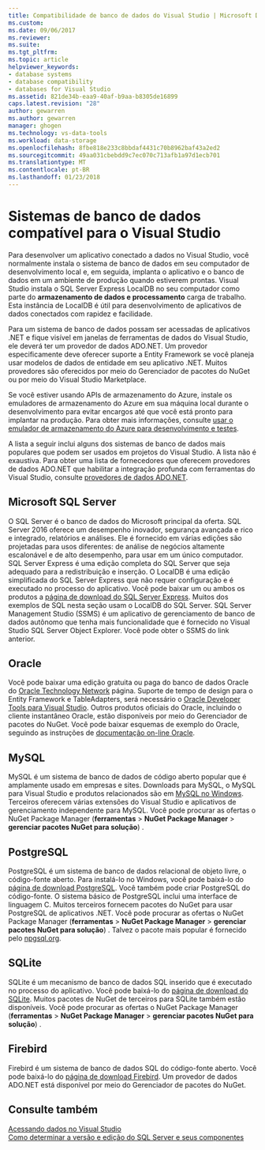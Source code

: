 ```yaml
---
title: Compatibilidade de banco de dados do Visual Studio | Microsoft Docs
ms.custom: 
ms.date: 09/06/2017
ms.reviewer: 
ms.suite: 
ms.tgt_pltfrm: 
ms.topic: article
helpviewer_keywords:
- database systems
- database compatibility
- databases for Visual Studio
ms.assetid: 821de34b-eaa9-40af-b9aa-b8305de16899
caps.latest.revision: "28"
author: gewarren
ms.author: gewarren
manager: ghogen
ms.technology: vs-data-tools
ms.workload: data-storage
ms.openlocfilehash: 8fbe818e233c8bbdaf4431c70b8962baf43a2ed2
ms.sourcegitcommit: 49aa031cbebdd9c7ec070c713afb1a97d1ecb701
ms.translationtype: MT
ms.contentlocale: pt-BR
ms.lasthandoff: 01/23/2018
---
```

# <a name="compatible-database-systems-for-visual-studio"></a>Sistemas de banco de dados compatível para o Visual Studio

Para desenvolver um aplicativo conectado a dados no Visual Studio, você normalmente instala o sistema de banco de dados em seu computador de desenvolvimento local e, em seguida, implanta o aplicativo e o banco de dados em um ambiente de produção quando estiverem prontas. Visual Studio instala o SQL Server Express LocalDB no seu computador como parte do **armazenamento de dados e processamento** carga de trabalho. Esta instância de LocalDB é útil para desenvolvimento de aplicativos de dados conectados com rapidez e facilidade.

Para um sistema de banco de dados possam ser acessadas de aplicativos .NET e fique visível em janelas de ferramentas de dados do Visual Studio, ele deverá ter um provedor de dados ADO.NET. Um provedor especificamente deve oferecer suporte a Entity Framework se você planeja usar modelos de dados de entidade em seu aplicativo .NET. Muitos provedores são oferecidos por meio do Gerenciador de pacotes do NuGet ou por meio do Visual Studio Marketplace.

Se você estiver usando APIs de armazenamento do Azure, instale os emuladores de armazenamento do Azure em sua máquina local durante o desenvolvimento para evitar encargos até que você está pronto para implantar na produção. Para obter mais informações, consulte [usar o emulador de armazenamento do Azure para desenvolvimento e testes](/azure/storage/common/storage-use-emulator).

A lista a seguir inclui alguns dos sistemas de banco de dados mais populares que podem ser usados em projetos do Visual Studio. A lista não é exaustiva. Para obter uma lista de fornecedores que oferecem provedores de dados ADO.NET que habilitar a integração profunda com ferramentas do Visual Studio, consulte [provedores de dados ADO.NET](/dotnet/framework/data/adonet/data-providers).

## <a name="microsoft-sql-server"></a>Microsoft SQL Server

O SQL Server é o banco de dados do Microsoft principal da oferta. SQL Server 2016 oferece um desempenho inovador, segurança avançada e rico e integrado, relatórios e análises. Ele é fornecido em várias edições são projetadas para usos diferentes: de análise de negócios altamente escalonável e de alto desempenho, para usar em um único computador. SQL Server Express é uma edição completa do SQL Server que seja adequado para a redistribuição e inserção.  O LocalDB é uma edição simplificada do SQL Server Express que não requer configuração e é executado no processo do aplicativo. Você pode baixar um ou ambos os produtos a [página de download do SQL Server Express](https://www.microsoft.com/sql-server/sql-server-editions-express). Muitos dos exemplos de SQL nesta seção usam o LocalDB do SQL Server. SQL Server Management Studio (SSMS) é um aplicativo de gerenciamento de banco de dados autônomo que tenha mais funcionalidade que é fornecido no Visual Studio SQL Server Object Explorer. Você pode obter o SSMS do link anterior.

## <a name="oracle"></a>Oracle

Você pode baixar uma edição gratuita ou paga do banco de dados Oracle do [Oracle Technology Network](http://www.oracle.com/technetwork/database/enterprise-edition/downloads/index-092322.html) página. Suporte de tempo de design para o Entity Framework e TableAdapters, será necessário o [Oracle Developer Tools para Visual Studio](http://www.oracle.com/technetwork/developer-tools/visual-studio/overview/index.html). Outros produtos oficiais do Oracle, incluindo o cliente instantâneo Oracle, estão disponíveis por meio do Gerenciador de pacotes do NuGet.  Você pode baixar esquemas de exemplo do Oracle, seguindo as instruções de [documentação on-line Oracle](http://docs.oracle.com/cd/E11882_01/server.112/e10831/toc.htm).

## <a name="mysql"></a>MySQL

MySQL é um sistema de banco de dados de código aberto popular que é amplamente usado em empresas e sites. Downloads para MySQL, o MySQL para Visual Studio e produtos relacionados são em [MySQL no Windows](http://www.mysql.com/why-mysql/windows/).  Terceiros oferecem várias extensões do Visual Studio e aplicativos de gerenciamento independente para MySQL. Você pode procurar as ofertas o NuGet Package Manager (**ferramentas** > **NuGet Package Manager** > **gerenciar pacotes NuGet para solução**) .

## <a name="postgresql"></a>PostgreSQL

PostgreSQL é um sistema de banco de dados relacional de objeto livre, o código-fonte aberto. Para instalá-lo no Windows, você pode baixá-lo do [página de download PostgreSQL](http://www.postgresql.org/download/windows/).  Você também pode criar PostgreSQL do código-fonte.  O sistema básico de PostgreSQL inclui uma interface de linguagem C. Muitos terceiros fornecem pacotes do NuGet para usar PostgreSQL de aplicativos .NET.  Você pode procurar as ofertas o NuGet Package Manager (**ferramentas** > **NuGet Package Manager** > **gerenciar pacotes NuGet para solução**) . Talvez o pacote mais popular é fornecido pelo [npgsql.org](http://www.npgsql.org).

## <a name="sqlite"></a>SQLite

SQLite é um mecanismo de banco de dados SQL inserido que é executado no processo do aplicativo. Você pode baixá-lo do [página de download do SQLite](http://www.sqlite.org/download.html). Muitos pacotes de NuGet de terceiros para SQLite também estão disponíveis. Você pode procurar as ofertas o NuGet Package Manager (**ferramentas** > **NuGet Package Manager** > **gerenciar pacotes NuGet para solução**) .

## <a name="firebird"></a>Firebird

Firebird é um sistema de banco de dados SQL do código-fonte aberto. Você pode baixá-lo do [página de download Firebird](http://firebirdsql.org/en/downloads/). Um provedor de dados ADO.NET está disponível por meio do Gerenciador de pacotes do NuGet.

## <a name="see-also"></a>Consulte também

[Acessando dados no Visual Studio](../data-tools/accessing-data-in-visual-studio.md)  
[Como determinar a versão e edição do SQL Server e seus componentes](http://support.microsoft.com/kb/321185)